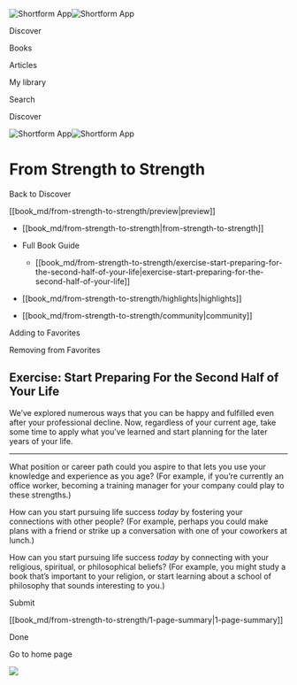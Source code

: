 ![Shortform App](/img/logo.36a2399e.svg)![Shortform App](/img/logo-dark.70c1b072.svg)

Discover

Books

Articles

My library

Search

Discover

![Shortform App](/img/logo.36a2399e.svg)![Shortform App](/img/logo-dark.70c1b072.svg)

# From Strength to Strength

Back to Discover

[[book_md/from-strength-to-strength/preview|preview]]

  * [[book_md/from-strength-to-strength|from-strength-to-strength]]
  * Full Book Guide

    * [[book_md/from-strength-to-strength/exercise-start-preparing-for-the-second-half-of-your-life|exercise-start-preparing-for-the-second-half-of-your-life]]
  * [[book_md/from-strength-to-strength/highlights|highlights]]
  * [[book_md/from-strength-to-strength/community|community]]



Adding to Favorites 

Removing from Favorites 

## Exercise: Start Preparing For the Second Half of Your Life

We’ve explored numerous ways that you can be happy and fulfilled even after your professional decline. Now, regardless of your current age, take some time to apply what you’ve learned and start planning for the later years of your life.

* * *

What position or career path could you aspire to that lets you use your knowledge and experience as you age? (For example, if you’re currently an office worker, becoming a training manager for your company could play to these strengths.)

How can you start pursuing life success _today_ by fostering your connections with other people? (For example, perhaps you could make plans with a friend or strike up a conversation with one of your coworkers at lunch.)

How can you start pursuing life success _today_ by connecting with your religious, spiritual, or philosophical beliefs? (For example, you might study a book that’s important to your religion, or start learning about a school of philosophy that sounds interesting to you.)

Submit 

[[book_md/from-strength-to-strength/1-page-summary|1-page-summary]]

Done

Go to home page 

![](https://bat.bing.com/action/0?ti=56018282&Ver=2&mid=9e9ec0b4-4a19-4730-bdb7-9ca2d030078e&sid=49fff5b0636c11eeb9c611038afc8668&vid=4a005010636c11ee80c703d4c4a7acd5&vids=0&msclkid=N&pi=0&lg=en-US&sw=800&sh=600&sc=24&nwd=1&tl=Shortform%20%7C%20Book&p=https%3A%2F%2Fwww.shortform.com%2Fapp%2Fbook%2Ffrom-strength-to-strength%2Fexercise-start-preparing-for-the-second-half-of-your-life&r=&lt=314&evt=pageLoad&sv=1&rn=837980)
